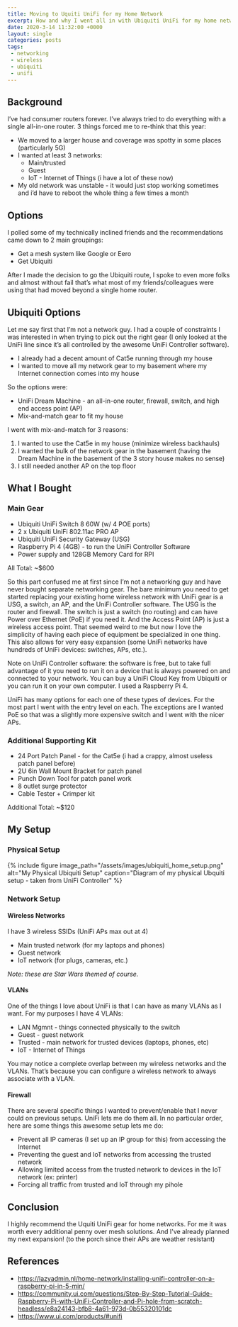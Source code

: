 ```yaml
---
title: Moving to Uquiti UniFi for my Home Network
excerpt: How and why I went all in with Ubiquiti UniFi for my home network
date: 2020-3-14 11:32:00 +0000
layout: single
categories: posts
tags:
 - networking
 - wireless
 - ubiquiti
 - unifi
---
```


## Background
I’ve had consumer routers forever. I’ve always tried to do everything with a single all-in-one router. 3 things forced me to re-think that this year:
 * We moved to a larger house and coverage was spotty in some places (particularly 5G)
 * I wanted at least 3 networks:
     - Main/trusted
     - Guest
     - IoT - Internet of Things (i have a lot of these now)
 * My old network was unstable - it would just stop working sometimes and i’d have to reboot the whole thing a few times a month

## Options
I polled some of my technically inclined friends and the recommendations came down to 2 main groupings:
 * Get a mesh system like Google or Eero
 * Get Ubiquiti

After I made the decision to go the Ubiquiti route, I spoke to even more folks and almost without fail that’s what most of my friends/colleagues were using that had moved beyond a single home router.

## Ubiquiti Options
Let me say first that I’m not a network guy. I had a couple of constraints I was interested in when trying to pick out the right gear (I only looked at the UniFi line since it’s all controlled by the awesome UniFi Controller software). 
 * I already had a decent amount of Cat5e running through my house
 * I wanted to move all my network gear to my basement where my Internet connection comes into my house

So the options were:
 * UniFi Dream Machine - an all-in-one router, firewall, switch, and high end access point (AP)
 * Mix-and-match gear to fit my house

I went with mix-and-match for 3 reasons: 
1. I wanted to use the Cat5e in my house (minimize wireless backhauls)
2. I wanted the bulk of the network gear in the basement (having the Dream Machine in the basement of the 3 story house makes no sense)
3. I still needed another AP on the top floor

## What I Bought
### Main Gear
 * Ubiquiti UniFi Switch 8 60W (w/ 4 POE ports)
 * 2 x Ubiquiti UniFi 802.11ac PRO AP
 * Ubiquiti UniFi Security Gateway (USG)
 * Raspberry Pi 4 (4GB) - to run the UniFi Controller Software
 * Power supply and 128GB Memory Card for RPI

All Total: ~$600

So this part confused me at first since I’m not a networking guy and have never bought separate networking gear. The bare minimum you need to get started replacing your existing home wireless network with UniFi gear is a USG, a switch, an AP, and the UniFi Controller software. The USG is the router and firewall. The switch is just a switch (no routing) and can have Power over Ethernet (PoE) if you need it. And the Access Point (AP) is just a wireless access point. That seemed weird to me but now I love the simplicity of having each piece of equipment be specialized in one thing. This also allows for very easy expansion (some UniFi networks have hundreds of UniFi devices: switches, APs, etc.). 

Note on UniFi Controller software: the software is free, but to take full advantage of it you need to run it on a device that is always powered on and connected to your network. You can buy a UniFi Cloud Key from Ubiquiti or you can run it on your own computer. I used a Raspberry Pi 4. 

UniFi has many options for each one of these types of devices. For the most part I went with the entry level on each. The exceptions are I wanted PoE so that was a slightly more expensive switch and I went with the nicer APs. 

### Additional Supporting Kit
 * 24 Port Patch Panel - for the Cat5e (i had a crappy, almost useless patch panel before)
 * 2U 6in Wall Mount Bracket for patch panel
 * Punch Down Tool for patch panel work
 * 8 outlet surge protector
 * Cable Tester + Crimper kit

Additional Total: ~$120

## My Setup

### Physical Setup
{% include figure image_path="/assets/images/ubiquiti_home_setup.png" alt="My Physical Ubiquiti Setup" caption="Diagram of my physical Ubquiti setup - taken from UniFi Controller" %}

### Network Setup

#### Wireless Networks
I have 3 wireless SSIDs (UniFi APs max out at 4)
 * Main trusted network (for my laptops and phones)
 * Guest network
 * IoT network (for plugs, cameras, etc.)

*Note: these are Star Wars themed of course.*

#### VLANs
One of the things I love about UniFi is that I can have as many VLANs as I want. For my purposes I have 4 VLANs:
 * LAN Mgmnt - things connected physically to the switch
 * Guest - guest network
 * Trusted - main network for trusted devices (laptops, phones, etc)
 * IoT - Internet of Things

You may notice a complete overlap between my wireless networks and the VLANs. That’s because you can configure a wireless network to always associate with a VLAN.

#### Firewall
There are several specific things I wanted to prevent/enable that I never could on previous setups. UniFi lets me do them all. In no particular order, here are some things this awesome setup lets me do:
 * Prevent all IP cameras (I set up an IP group for this) from accessing the Internet
 * Preventing the guest and IoT networks from accessing the trusted network
 * Allowing limited access from the trusted network to devices in the IoT network (ex: printer)
 * Forcing all traffic from trusted and IoT through my pihole

## Conclusion
I highly recommend the Uquiti UniFi gear for home networks. For me it was worth every additional penny over mesh solutions. And I've already planned my next expansion! (to the porch since their APs are weather resistant)


## References
* <https://lazyadmin.nl/home-network/installing-unifi-controller-on-a-raspberry-pi-in-5-min/>
* <https://community.ui.com/questions/Step-By-Step-Tutorial-Guide-Raspberry-Pi-with-UniFi-Controller-and-Pi-hole-from-scratch-headless/e8a24143-bfb8-4a61-973d-0b55320101dc>
* <https://www.ui.com/products/#unifi>

